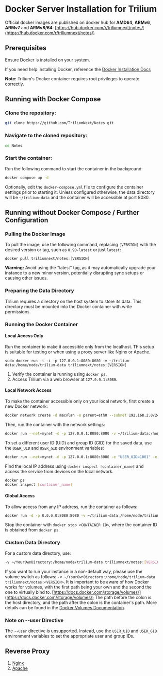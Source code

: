 # Docker Server Installation for Trilium

Official docker images are published on docker hub for **AMD64**, **ARMv6**, **ARMv7** and **ARMv8/64**: [https://hub.docker.com/r/triliumnext/notes/](https://hub.docker.com/r/triliumnext/notes/)

## Prerequisites

Ensure Docker is installed on your system.

If you need help installing Docker, reference the [Docker Installation Docs](https://docs.docker.com/engine/install/)

**Note:** Trilium's Docker container requires root privileges to operate correctly.

## Running with Docker Compose
### Clone the repository:
```sh
git clone https://github.com/TriliumNext/Notes.git
```

### Navigate to the cloned repository:
```sh
cd Notes
```

### Start the container:
Run the following command to start the container in the background:
```sh
docker compose up -d
```
Optionally, edit the `docker-compose.yml` file to configure the container settings prior to starting it. Unless configured otherwise, the data directory will be `~/trilium-data` and the container will be accessible at port 8080.


## Running without Docker Compose / Further Configuration
### Pulling the Docker Image

To pull the image, use the following command, replacing `[VERSION]` with the desired version or tag, such as `0.90-latest` or just `latest`:

```text-plain
docker pull triliumnext/notes:[VERSION]
```

**Warning:** Avoid using the "latest" tag, as it may automatically upgrade your instance to a new minor version, potentially disrupting sync setups or causing other issues.

### Preparing the Data Directory

Trilium requires a directory on the host system to store its data. This directory must be mounted into the Docker container with write permissions.

### Running the Docker Container

#### Local Access Only

Run the container to make it accessible only from the localhost. This setup is suitable for testing or when using a proxy server like Nginx or Apache.

```text-plain
sudo docker run -t -i -p 127.0.0.1:8080:8080 -v ~/trilium-data:/home/node/trilium-data triliumnext/notes:[VERSION]
```

1. Verify the container is running using `docker ps`.
2. Access Trilium via a web browser at `127.0.0.1:8080`.

#### Local Network Access

To make the container accessible only on your local network, first create a new Docker network:

```sh
docker network create -d macvlan -o parent=eth0 --subnet 192.168.2.0/24 --gateway 192.168.2.254 --ip-range 192.168.2.252/27 mynet
```

Then, run the container with the network settings:

```sh
docker run --net=mynet -d -p 127.0.0.1:8080:8080 -v ~/trilium-data:/home/node/trilium-data triliumnext/notes:<VERSION>-latest
```

To set a different user ID (UID) and group ID (GID) for the saved data, use the `USER_UID` and `USER_GID` environment variables:

```sh
docker run --net=mynet -d -p 127.0.0.1:8080:8080 -e "USER_UID=1001" -e "USER_GID=1001" -v ~/trilium-data:/home/node/trilium-data triliumnext/notes:<VERSION>-latest
```

Find the local IP address using `docker inspect [container_name]` and access the service from devices on the local network.

```sh
docker ps
docker inspect [container_name]
```
#### Global Access

To allow access from any IP address, run the container as follows:

```sh
docker run -d -p 0.0.0.0:8080:8080 -v ~/trilium-data:/home/node/trilium-data triliumnext/notes:[VERSION]
```

Stop the container with `docker stop <CONTAINER ID>`, where the container ID is obtained from `docker ps`.

### Custom Data Directory

For a custom data directory, use:

```sh
-v ~/YourOwnDirectory:/home/node/trilium-data triliumnext/notes:[VERSION]
```

If you want to run your instance in a non-default way, please use the volume switch as follows: `-v ~/YourOwnDirectory:/home/node/trilium-data triliumnext/notes:<VERSION>`. It is important to be aware of how Docker works for volumes, with the first path being your own and the second the one to virtually bind to. [https://docs.docker.com/storage/volumes/](https://docs.docker.com/storage/volumes/)
The path before the colon is the host directory, and the path after the colon is the container's path. More details can be found in the [Docker Volumes Documentation](https://docs.docker.com/storage/volumes/).

### Note on --user Directive

The `--user` directive is unsupported. Instead, use the `USER_UID` and `USER_GID` environment variables to set the appropriate user and group IDs.

## Reverse Proxy

1. [Nginx](nginx-proxy-setup.md)
2. [Apache](apache-proxy-setup.md)

